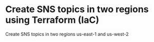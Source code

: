 # Create SNS topics in two regions using Terraform (IaC)

Create SNS topics in two regions us-east-1 and us-west-2